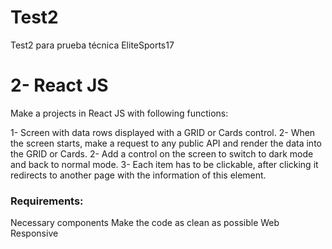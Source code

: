 # Test2

Test2 para prueba técnica EliteSports17

# 2- React JS

Make a projects in React JS with following functions:

1- Screen with data rows displayed with a GRID or Cards control. 
2- When the screen starts, make a request to any public API and render the data into the GRID or Cards.
2- Add a control on the screen to switch to dark mode and back to normal mode.
3- Each item has to be clickable, after clicking it redirects to another page with the information of this element.
 
### Requirements:
Necessary components 
Make the code as clean as possible 
Web Responsive
